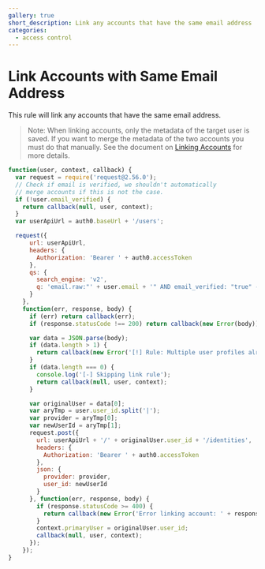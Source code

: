 ```yaml
---
gallery: true
short_description: Link any accounts that have the same email address
categories:
  - access control
---
```


# Link Accounts with Same Email Address
This rule will link any accounts that have the same email address.

> Note: When linking accounts, only the metadata of the target user is saved. If you want to merge the metadata of the two accounts you must do that manually. See the document on [Linking Accounts](https://auth0.com/docs/link-accounts) for more details.

```js
function(user, context, callback) {
  var request = require('request@2.56.0');
  // Check if email is verified, we shouldn't automatically
  // merge accounts if this is not the case.
  if (!user.email_verified) {
    return callback(null, user, context);
  }
  var userApiUrl = auth0.baseUrl + '/users';

  request({
      url: userApiUrl,
      headers: {
        Authorization: 'Bearer ' + auth0.accessToken
      },
      qs: {
        search_engine: 'v2',
        q: 'email.raw:"' + user.email + '" AND email_verified: "true" -user_id:"' + user.user_id + '"',
      }
    },
    function(err, response, body) {
      if (err) return callback(err);
      if (response.statusCode !== 200) return callback(new Error(body));

      var data = JSON.parse(body);
      if (data.length > 1) {
        return callback(new Error('[!] Rule: Multiple user profiles already exist - cannot select base profile to link with'));
      }
      if (data.length === 0) {
        console.log('[-] Skipping link rule');
        return callback(null, user, context);
      }

      var originalUser = data[0];
      var aryTmp = user.user_id.split('|');
      var provider = aryTmp[0];
      var newUserId = aryTmp[1];
      request.post({
        url: userApiUrl + '/' + originalUser.user_id + '/identities',
        headers: {
          Authorization: 'Bearer ' + auth0.accessToken
        },
        json: {
          provider: provider,
          user_id: newUserId
        }
      }, function(err, response, body) {
        if (response.statusCode >= 400) {
          return callback(new Error('Error linking account: ' + response.statusMessage));
        }
        context.primaryUser = originalUser.user_id;
        callback(null, user, context);
      });
    });
}
```
